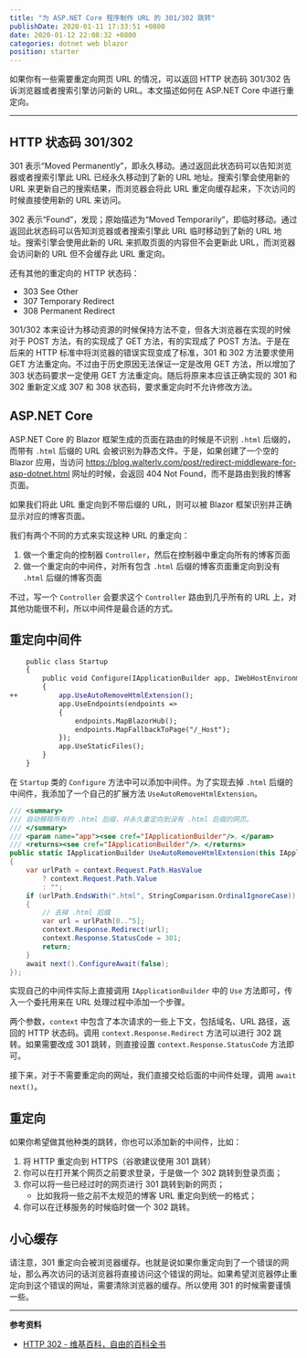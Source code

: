```yaml
---
title: "为 ASP.NET Core 程序制作 URL 的 301/302 跳转"
publishDate: 2020-01-11 17:33:51 +0800
date: 2020-01-12 22:08:32 +0800
categories: dotnet web blazor
position: starter
---
```


如果你有一些需要重定向网页 URL 的情况，可以返回 HTTP 状态码 301/302 告诉浏览器或者搜索引擎访问新的 URL。本文描述如何在 ASP.NET Core 中进行重定向。

---

<div id="toc"></div>

## HTTP 状态码 301/302

301 表示“Moved Permanently”，即永久移动。通过返回此状态码可以告知浏览器或者搜索引擎此 URL 已经永久移动到了新的 URL 地址。搜索引擎会使用新的 URL 来更新自己的搜索结果，而浏览器会将此 URL 重定向缓存起来，下次访问的时候直接使用新的 URL 来访问。

302 表示“Found”，发现；原始描述为“Moved Temporarily”，即临时移动。通过返回此状态码可以告知浏览器或者搜索引擎此 URL 临时移动到了新的 URL 地址。搜索引擎会使用此新的 URL 来抓取页面的内容但不会更新此 URL，而浏览器会访问新的 URL 但不会缓存此 URL 重定向。

还有其他的重定向的 HTTP 状态码：

- 303 See Other
- 307 Temporary Redirect
- 308 Permanent Redirect

301/302 本来设计为移动资源的时候保持方法不变，但各大浏览器在实现的时候对于 POST 方法，有的实现成了 GET 方法，有的实现成了 POST 方法。于是在后来的 HTTP 标准中将浏览器的错误实现变成了标准，301 和 302 方法要求使用 GET 方法重定向。不过由于历史原因无法保证一定是改用 GET 方法，所以增加了 303 状态码要求一定使用 GET 方法重定向。随后将原来本应该正确实现的 301 和 302 重新定义成 307 和 308 状态码，要求重定向时不允许修改方法。

## ASP.NET Core

ASP.NET Core 的 Blazor 框架生成的页面在路由的时候是不识别 `.html` 后缀的，而带有 `.html` 后缀的 URL 会被识别为静态文件。于是，如果创建了一个空的 Blazor 应用，当访问 <https://blog.walterlv.com/post/redirect-middleware-for-asp-dotnet.html> 网址的时候，会返回 404 Not Found，而不是路由到我的博客页面。

如果我们将此 URL 重定向到不带后缀的 URL，则可以被 Blazor 框架识别并正确显示对应的博客页面。

我们有两个不同的方式来实现这种 URL 的重定向：

1. 做一个重定向的控制器 `Controller`，然后在控制器中重定向所有的博客页面
2. 做一个重定向的中间件，对所有包含 `.html` 后缀的博客页面重定向到没有 `.html` 后缀的博客页面

不过，写一个 `Controller` 会要求这个 `Controller` 路由到几乎所有的 URL 上，对其他功能很不利，所以中间件是最合适的方式。

## 重定向中间件

```diff
    public class Startup
    {
        public void Configure(IApplicationBuilder app, IWebHostEnvironment env)
        {
++          app.UseAutoRemoveHtmlExtension();
            app.UseEndpoints(endpoints =>
            {
                endpoints.MapBlazorHub();
                endpoints.MapFallbackToPage("/_Host");
            });
            app.UseStaticFiles();
        }
    }
```

在 `Startup` 类的 `Configure` 方法中可以添加中间件。为了实现去掉 `.html` 后缀的中间件，我添加了一个自己的扩展方法 `UseAutoRemoveHtmlExtension`。

```csharp
/// <summary>
/// 自动移除所有的 .html 后缀，并永久重定向到没有 .html 后缀的网页。
/// </summary>
/// <param name="app"><see cref="IApplicationBuilder"/>。</param>
/// <returns><see cref="IApplicationBuilder"/>。</returns>
public static IApplicationBuilder UseAutoRemoveHtmlExtension(this IApplicationBuilder app) => app.Use(async (context, next) =>
{
    var urlPath = context.Request.Path.HasValue
        ? context.Request.Path.Value
        : "";
    if (urlPath.EndsWith(".html", StringComparison.OrdinalIgnoreCase))
    {
        // 去掉 .html 后缀
        var url = urlPath[0..^5];
        context.Response.Redirect(url);
        context.Response.StatusCode = 301;
        return;
    }
    await next().ConfigureAwait(false);
});
```

实现自己的中间件实际上直接调用 `IApplicationBuilder` 中的 `Use` 方法即可，传入一个委托用来在 URL 处理过程中添加一个步骤。

两个参数，`context` 中包含了本次请求的一些上下文，包括域名、URL 路径，返回的 HTTP 状态码。调用 `context.Response.Redirect` 方法可以进行 302 跳转。如果需要改成 301 跳转，则直接设置 `context.Response.StatusCode` 方法即可。

接下来，对于不需要重定向的网址，我们直接交给后面的中间件处理，调用 `await next()`。

## 重定向

如果你希望做其他种类的跳转，你也可以添加新的中间件，比如：

1. 将 HTTP 重定向到 HTTPS（谷歌建议使用 301 跳转）
2. 你可以在打开某个网页之前要求登录，于是做一个 302 跳转到登录页面；
3. 你可以将一些已经过时的网页进行 301 跳转到新的网页；
    - 比如我将一些之前不太规范的博客 URL 重定向到统一的格式；
4. 你可以在迁移服务的时候临时做一个 302 跳转。

## 小心缓存

请注意，301 重定向会被浏览器缓存。也就是说如果你重定向到了一个错误的网址，那么再次访问的话浏览器将直接访问这个错误的网址。如果希望浏览器停止重定向到这个错误的网址，需要清除浏览器的缓存。所以使用 301 的时候需要谨慎一些。

---

**参考资料**

- [HTTP 302 - 维基百科，自由的百科全书](https://zh.wikipedia.org/wiki/HTTP_302)
